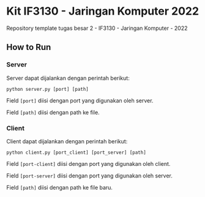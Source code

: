 # Kit IF3130 - Jaringan Komputer 2022
Repository template tugas besar 2 - IF3130 - Jaringan Komputer - 2022

## How to Run

### Server

Server dapat dijalankan dengan perintah berikut:

```
python server.py [port] [path]
```

Field `[port]` diisi dengan port yang digunakan oleh server.

Field `[path]` diisi dengan path ke file.

### Client

Client dapat dijalankan dengan perintah berikut:

```
python client.py [port_client] [port_server] [path]
```

Field `[port-client]` diisi dengan port yang digunakan oleh client.

Field `[port-server]` diisi dengan port yang digunakan oleh server.

Field `[path]` diisi dengan path ke file baru.

